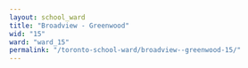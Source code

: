 ```yaml
---
layout: school_ward
title: "Broadview - Greenwood"
wid: "15"
ward: "ward_15"
permalink: "/toronto-school-ward/broadview--greenwood-15/"
---
```

